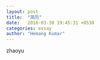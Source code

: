 ```yaml
---
layout: post
title:  "简历"
date:   2016-03-30 19:45:31 +0530
categories: essay
author: "Hemang Kumar"
---
```

zhaoyu

